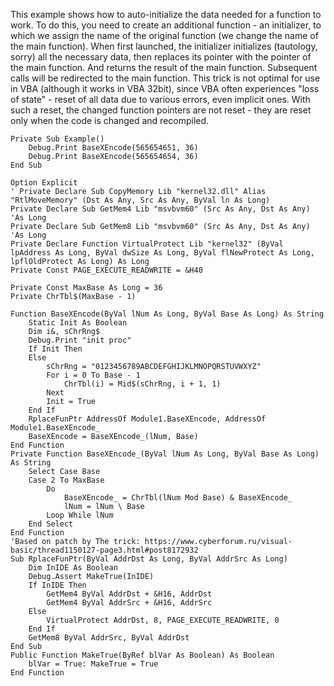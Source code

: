 This example shows how to auto-initialize the data needed for a function to work. To do this, you need to create an additional function - an initializer, to which we assign the name of the original function (we change the name of the main function). When first launched, the initializer initializes (tautology, sorry) all the necessary data, then replaces its pointer with the pointer of the main function. And returns the result of the main function. Subsequent calls will be redirected to the main function. This trick is not optimal for use in VBA (although it works in VBA 32bit), since VBA often experiences "loss of state" - reset of all data due to various errors, even implicit ones. With such a reset, the changed function pointers are not reset - they are reset only when the code is changed and recompiled.
```vba
Private Sub Example()
    Debug.Print BaseXEncode(565654651, 36)
    Debug.Print BaseXEncode(565654654, 36)    
End Sub
```
```vba
Option Explicit
' Private Declare Sub CopyMemory Lib "kernel32.dll" Alias "RtlMoveMemory" (Dst As Any, Src As Any, ByVal ln As Long)
Private Declare Sub GetMem4 Lib "msvbvm60" (Src As Any, Dst As Any) 'As Long
Private Declare Sub GetMem8 Lib "msvbvm60" (Src As Any, Dst As Any) 'As Long
Private Declare Function VirtualProtect Lib "kernel32" (ByVal lpAddress As Long, ByVal dwSize As Long, ByVal flNewProtect As Long, lpflOldProtect As Long) As Long
Private Const PAGE_EXECUTE_READWRITE = &H40

Private Const MaxBase As Long = 36
Private ChrTbl$(MaxBase - 1)

Function BaseXEncode(ByVal lNum As Long, ByVal Base As Long) As String
    Static Init As Boolean
    Dim i&, sChrRng$
    Debug.Print "init proc"
    If Init Then
    Else
        sChrRng = "0123456789ABCDEFGHIJKLMNOPQRSTUVWXYZ"
        For i = 0 To Base - 1
            ChrTbl(i) = Mid$(sChrRng, i + 1, 1)
        Next
        Init = True
    End If
    RplaceFunPtr AddressOf Module1.BaseXEncode, AddressOf Module1.BaseXEncode_
    BaseXEncode = BaseXEncode_(lNum, Base)
End Function
Private Function BaseXEncode_(ByVal lNum As Long, ByVal Base As Long) As String
    Select Case Base
    Case 2 To MaxBase
        Do
            BaseXEncode_ = ChrTbl(lNum Mod Base) & BaseXEncode_
            lNum = lNum \ Base
        Loop While lNum
    End Select
End Function
'Based on patch by The trick: https://www.cyberforum.ru/visual-basic/thread1150127-page3.html#post8172932
Sub RplaceFunPtr(ByVal AddrDst As Long, ByVal AddrSrc As Long)
    Dim InIDE As Boolean
    Debug.Assert MakeTrue(InIDE)
    If InIDE Then
        GetMem4 ByVal AddrDst + &H16, AddrDst
        GetMem4 ByVal AddrSrc + &H16, AddrSrc
    Else
        VirtualProtect AddrDst, 8, PAGE_EXECUTE_READWRITE, 0
    End If
    GetMem8 ByVal AddrSrc, ByVal AddrDst
End Sub
Public Function MakeTrue(ByRef blVar As Boolean) As Boolean
    blVar = True: MakeTrue = True
End Function
```
